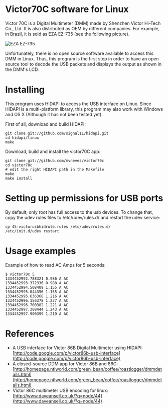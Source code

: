 
# Victor70C software for Linux

Victor 70C is a Digital Multimeter (DMM) made by Shenzhen Victor Hi-Tech 
Co., Ltd. It is also distributed as OEM by different companies. For example, 
in Brazil, it is sold as EZA EZ-735 (see the following picture).  

![EZA EZ-735](http://github.com/mvneves/victor70c/raw/master/photo.jpg)

Unfortunately, there is no open source software available to access this DMM in Linux.
Thus, this program is the first step in order to have an open source tool to 
decode the USB packets and displays the output as shown in the DMM's LCD.


# Installing 


This program uses HIDAPI to access the USB interface on Linux. Since HIDAPI 
is a multi-platform library, this program may also work with Windows and OS X 
(Although it has not been tested yet).

First of all, download and build HIDAPI:

	git clone git://github.com/signal11/hidapi.git
	cd hidapi/linux
	make

Download, build and install the victor70C app:

	git clone git://github.com/mvneves/victor70c
	cd victor70c
	# edit the right HIDAPI path in the Makefile
	make
	make install


# Setting up permissions for USB ports

By default, only root has full access to the usb devices. To change that, 
copy the udev rules files to /etc/udev/rules.d/ and restart the udev service:

	cp 45-victorusbhidrule.rules /etc/udev/rules.d/
	/etc/init.d/udev restart



# Usage examples


Example of how to read AC Amps for 5 seconds:

	$ victor70c 5
	1334452992.788321 0.986 A AC
	1334452993.372336 0.988 A AC
	1334452994.508409 1.155 A AC
	1334452995.044356 1.155 A AC
	1334452995.636368 1.216 A AC
	1334452996.156378 1.237 A AC
	1334452996.700382 1.221 A AC
	1334452997.308444 1.243 A AC
	1334452997.900399 1.219 A AC



# References

- A USB interface for Victor 86B Digital Multimeter using HIDAPI: 
[http://code.google.com/p/victor86b-usb-interface](http://code.google.com/p/victor86b-usb-interface)
- A closed-source DDM app for Victor 86B and 86C: 
[http://homepage.ntlworld.com/green_bean/coffee/roastlogger/dmmdetails.html](http://homepage.ntlworld.com/green_bean/coffee/roastlogger/dmmdetails.html)
- Victor 86C multimeter USB encoding for linux:
[http://www.daveansell.co.uk/?q=node/44](http://www.daveansell.co.uk/?q=node/44)


